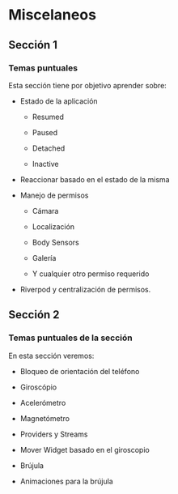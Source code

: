 # Miscelaneos

## Sección 1

### Temas puntuales

Esta sección tiene por objetivo aprender sobre:

- Estado de la aplicación

  - Resumed

  - Paused

  - Detached

  - Inactive

- Reaccionar basado en el estado de la misma

- Manejo de permisos

  - Cámara

  - Localización

  - Body Sensors

  - Galería

  - Y cualquier otro permiso requerido

- Riverpod y centralización de permisos.

## Sección 2

### Temas puntuales de la sección

En esta sección veremos:

- Bloqueo de orientación del teléfono

- Giroscópio

- Acelerómetro

- Magnetómetro

- Providers y Streams

- Mover Widget basado en el giroscopio

- Brújula

- Animaciones para la brújula
